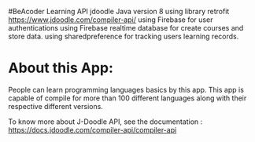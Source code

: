 #BeAcoder
Learning API jdoodle
Java version 8
using library retrofit
https://www.jdoodle.com/compiler-api/
using Firebase for user authentications
using Firebase realtime database for create courses and store data.
using sharedpreference for tracking users learning records.

# About this App:

People can learn programming languages basics by this app.
This app is capable of compile for more than 100 different languages along with their respective different versions.

To know more about J-Doodle API, see the documentation : https://docs.jdoodle.com/compiler-api/compiler-api
